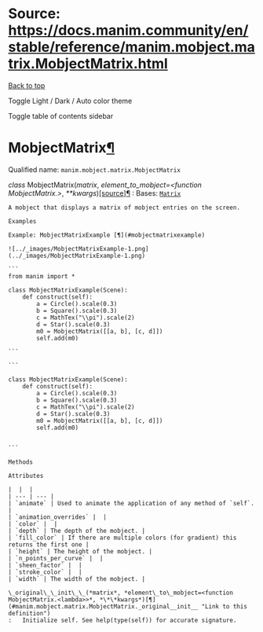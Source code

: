 # Source: https://docs.manim.community/en/stable/reference/manim.mobject.matrix.MobjectMatrix.html

[Back to top](#)

Toggle Light / Dark / Auto color theme

Toggle table of contents sidebar

MobjectMatrix[¶](#mobjectmatrix "Link to this heading")
=======================================================

Qualified name: `manim.mobject.matrix.MobjectMatrix`

*class* MobjectMatrix(*matrix*, *element\_to\_mobject=<function MobjectMatrix.<lambda>>*, *\*\*kwargs*)[[source]](../_modules/manim/mobject/matrix.html#MobjectMatrix)[¶](#manim.mobject.matrix.MobjectMatrix "Link to this definition")
:   Bases: [`Matrix`](manim.mobject.matrix.Matrix.html#manim.mobject.matrix.Matrix "manim.mobject.matrix.Matrix")

    A mobject that displays a matrix of mobject entries on the screen.

    Examples

    Example: MobjectMatrixExample [¶](#mobjectmatrixexample)

    ![../_images/MobjectMatrixExample-1.png](../_images/MobjectMatrixExample-1.png)

    ```
    from manim import *

    class MobjectMatrixExample(Scene):
        def construct(self):
            a = Circle().scale(0.3)
            b = Square().scale(0.3)
            c = MathTex("\\pi").scale(2)
            d = Star().scale(0.3)
            m0 = MobjectMatrix([[a, b], [c, d]])
            self.add(m0)

    ```

    ```

    class MobjectMatrixExample(Scene):
        def construct(self):
            a = Circle().scale(0.3)
            b = Square().scale(0.3)
            c = MathTex("\\pi").scale(2)
            d = Star().scale(0.3)
            m0 = MobjectMatrix([[a, b], [c, d]])
            self.add(m0)


    ```

    Methods

    Attributes

    |  |  |
    | --- | --- |
    | `animate` | Used to animate the application of any method of `self`. |
    | `animation_overrides` |  |
    | `color` |  |
    | `depth` | The depth of the mobject. |
    | `fill_color` | If there are multiple colors (for gradient) this returns the first one |
    | `height` | The height of the mobject. |
    | `n_points_per_curve` |  |
    | `sheen_factor` |  |
    | `stroke_color` |  |
    | `width` | The width of the mobject. |

    \_original\_\_init\_\_(*matrix*, *element\_to\_mobject=<function MobjectMatrix.<lambda>>*, *\*\*kwargs*)[¶](#manim.mobject.matrix.MobjectMatrix._original__init__ "Link to this definition")
    :   Initialize self. See help(type(self)) for accurate signature.